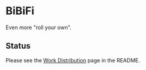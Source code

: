 # BiBiFi

Even more "roll your own".

## Status

Please see the [Work Distribution](https://github.tamu.edu/csce-489-713-lads/BiBiFi/wiki/Work-Distribution) page in the
README.
